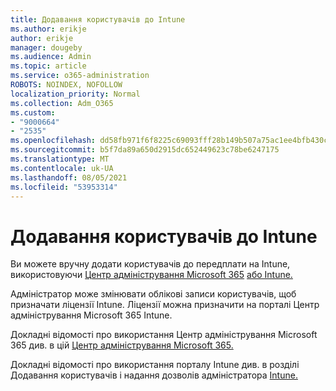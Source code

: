 ```yaml
---
title: Додавання користувачів до Intune
ms.author: erikje
author: erikje
manager: dougeby
ms.audience: Admin
ms.topic: article
ms.service: o365-administration
ROBOTS: NOINDEX, NOFOLLOW
localization_priority: Normal
ms.collection: Adm_O365
ms.custom:
- "9000664"
- "2535"
ms.openlocfilehash: dd58fb971f6f8225c69093fff28b149b507a75ac1ee4bfb430c919fddd317b52
ms.sourcegitcommit: b5f7da89a650d2915dc652449623c78be6247175
ms.translationtype: MT
ms.contentlocale: uk-UA
ms.lasthandoff: 08/05/2021
ms.locfileid: "53953314"
---
```

# <a name="add-users-to-intune"></a>Додавання користувачів до Intune

Ви можете вручну додати користувачів до передплати на Intune, використовуючи [Центр адміністрування Microsoft 365](https://admin.microsoft.com/) [або Intune.](https://portal.azure.com/#blade/Microsoft_Intune_DeviceSettings/ExtensionLandingBlade/overview)

Адміністратор може змінювати облікові записи користувачів, щоб призначати ліцензії Intune. Ліцензії можна призначити на порталі Центр адміністрування Microsoft 365 Intune.

Докладні відомості про використання Центр адміністрування Microsoft 365 див. в цій [Центр адміністрування Microsoft 365.](https://support.office.com/article/Add-users-individually-or-in-bulk-to-Office-365-Admin-Help-1970f7d6-03b5-442f-b385-5880b9c256ec)

Докладні відомості про використання порталу Intune див. в розділі Додавання користувачів і надання дозволів адміністратора [Intune.](https://docs.microsoft.com/intune/fundamentals/users-add)